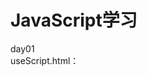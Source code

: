 JavaScript学习
====  
day01<br>
useScript.html：<script>标签的使用及延迟脚本执行与异步脚本执行<br>
loadScript.html：JavaScript的动态加载<br>
useCSS.html：css的四种引入方式<br>

